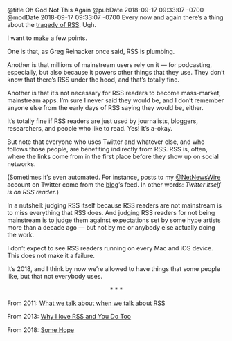 @title Oh God Not This Again
@pubDate 2018-09-17 09:33:07 -0700
@modDate 2018-09-17 09:33:07 -0700
Every now and again there’s a thing about the [tragedy of RSS](https://twobithistory.org/2018/09/16/the-rise-and-demise-of-rss.html). Ugh.

I want to make a few points.

One is that, as Greg Reinacker once said, RSS is plumbing.

Another is that millions of mainstream users rely on it — for podcasting, especially, but also because it powers other things that they use. They don’t know that there’s RSS under the hood, and that’s totally fine.

Another is that it’s not necessary for RSS readers to become mass-market, mainstream apps. I’m sure I never said they would be, and I don’t remember anyone else from the early days of RSS saying they would be, either.

It’s totally fine if RSS readers are just used by journalists, bloggers, researchers, and people who like to read. Yes! It’s a-okay.

But note that everyone who uses Twitter and whatever else, and who follows those people, are benefiting indirectly from RSS. RSS is, often, where the links come from in the first place before they show up on social networks.

(Sometimes it’s even automated. For instance, posts to my [@NetNewsWire](https://twitter.com/netnewswire) account on Twitter come from the [blog](https://nnw.ranchero.com/)’s feed. In other words: *Twitter itself is an RSS reader*.)

In a nutshell: judging RSS itself because RSS readers are not mainstream is to miss everything that RSS does. And judging RSS readers for not being mainstream is to judge them against expectations set by some hype artists more than a decade ago — but not by me or anybody else actually doing the work.

I don’t expect to see RSS readers running on every Mac and iOS device. This does not make it a failure.

It’s 2018, and I think by now we’re allowed to have things that some people like, but that not everybody uses.

<p style="text-align:center">* * *</p>

From 2011: [What we talk about when we talk about RSS](http://inessential.com/2011/06/15/what_we_talk_about_when_we_talk_about_rs)

From 2013: [Why I love RSS and You Do Too](http://inessential.com/2013/03/14/why_i_love_rss_and_you_do_too)

From 2018: [Some Hope](http://inessential.com/2018/01/03/2018_some_hope)
